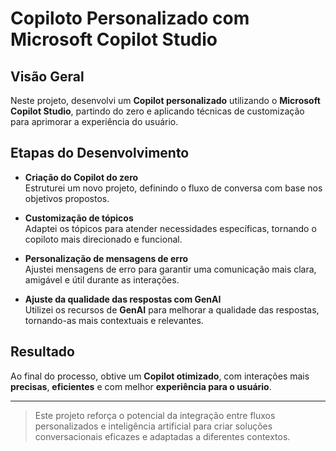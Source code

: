 # Copiloto Personalizado com Microsoft Copilot Studio

## Visão Geral

Neste projeto, desenvolvi um **Copilot personalizado** utilizando o **Microsoft Copilot Studio**, partindo do zero e aplicando técnicas de customização para aprimorar a experiência do usuário.

## Etapas do Desenvolvimento

- **Criação do Copilot do zero**  
  Estruturei um novo projeto, definindo o fluxo de conversa com base nos objetivos propostos.

- **Customização de tópicos**  
  Adaptei os tópicos para atender necessidades específicas, tornando o copiloto mais direcionado e funcional.

- **Personalização de mensagens de erro**  
  Ajustei mensagens de erro para garantir uma comunicação mais clara, amigável e útil durante as interações.

- **Ajuste da qualidade das respostas com GenAI**  
  Utilizei os recursos de **GenAI** para melhorar a qualidade das respostas, tornando-as mais contextuais e relevantes.

## Resultado

Ao final do processo, obtive um **Copilot otimizado**, com interações mais **precisas**, **eficientes** e com melhor **experiência para o usuário**.

---

> Este projeto reforça o potencial da integração entre fluxos personalizados e inteligência artificial para criar soluções conversacionais eficazes e adaptadas a diferentes contextos.
